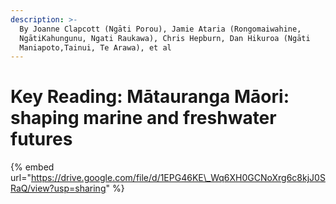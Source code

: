 ```yaml
---
description: >-
  By Joanne Clapcott (Ngāti Porou), Jamie Ataria (Rongomaiwahine,
  NgātiKahungunu, Ngati Raukawa), Chris Hepburn, Dan Hikuroa (Ngāti
  Maniapoto,Tainui, Te Arawa), et al
---
```


# Key Reading: Mātauranga Māori: shaping marine and freshwater futures

{% embed url="https://drive.google.com/file/d/1EPG46KE\_Wq6XH0GCNoXrg6c8kjJ0SRaQ/view?usp=sharing" %}



